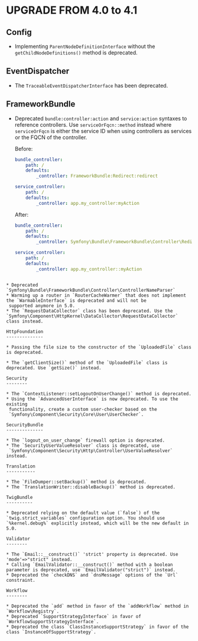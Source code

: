 UPGRADE FROM 4.0 to 4.1
=======================

Config
------

 * Implementing `ParentNodeDefinitionInterface` without the `getChildNodeDefinitions()` method
   is deprecated.

EventDispatcher
---------------

 * The `TraceableEventDispatcherInterface` has been deprecated.

FrameworkBundle
---------------

 * Deprecated `bundle:controller:action` and `service:action` syntaxes to reference controllers. Use `serviceOrFqcn::method`
   instead where `serviceOrFqcn` is either the service ID when using controllers as services or the FQCN of the controller.

   Before:

   ```yml
   bundle_controller:
       path: /
       defaults:
           _controller: FrameworkBundle:Redirect:redirect

   service_controller:
       path: /
       defaults:
           _controller: app.my_controller:myAction
   ```

   After:

   ```yml
   bundle_controller:
       path: /
       defaults:
           _controller: Symfony\Bundle\FrameworkBundle\Controller\RedirectController::redirectAction

   service_controller:
       path: /
       defaults:
           _controller: app.my_controller::myAction
  ```

 * Deprecated `Symfony\Bundle\FrameworkBundle\Controller\ControllerNameParser`
 * Warming up a router in `RouterCacheWarmer` that does not implement the `WarmableInterface` is deprecated and will not be
   supported anymore in 5.0.
 * The `RequestDataCollector` class has been deprecated. Use the `Symfony\Component\HttpKernel\DataCollector\RequestDataCollector` class instead.

HttpFoundation
--------------

 * Passing the file size to the constructor of the `UploadedFile` class is deprecated.

 * The `getClientSize()` method of the `UploadedFile` class is deprecated. Use `getSize()` instead.

Security
--------

 * The `ContextListener::setLogoutOnUserChange()` method is deprecated.
 * Using the `AdvancedUserInterface` is now deprecated. To use the existing
   functionality, create a custom user-checker based on the
   `Symfony\Component\Security\Core\User\UserChecker`.

SecurityBundle
--------------

 * The `logout_on_user_change` firewall option is deprecated.
 * The `SecurityUserValueResolver` class is deprecated, use
   `Symfony\Component\Security\Http\Controller\UserValueResolver` instead.

Translation
-----------

 * The `FileDumper::setBackup()` method is deprecated.
 * The `TranslationWriter::disableBackup()` method is deprecated.

TwigBundle
----------

 * Deprecated relying on the default value (`false`) of the `twig.strict_variables` configuration option. You should use `%kernel.debug%` explicitly instead, which will be the new default in 5.0.

Validator
--------

 * The `Email::__construct()` 'strict' property is deprecated. Use 'mode'=>"strict" instead.
 * Calling `EmailValidator::__construct()` method with a boolean parameter is deprecated, use `EmailValidator("strict")` instead.
 * Deprecated the `checkDNS` and `dnsMessage` options of the `Url` constraint.

Workflow
--------

 * Deprecated the `add` method in favor of the `addWorkflow` method in `Workflow\Registry`.
 * Deprecated `SupportStrategyInterface` in favor of `WorkflowSupportStrategyInterface`.
 * Deprecated the class `ClassInstanceSupportStrategy` in favor of the class `InstanceOfSupportStrategy`.
